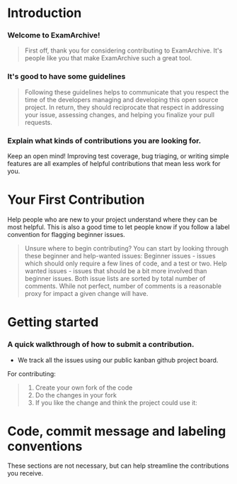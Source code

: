 
# Introduction

### Welcome to ExamArchive!

>First off, thank you for considering contributing to ExamArchive. It's people like you that make ExamArchive such a great tool.


### It's good to have some guidelines

>Following these guidelines helps to communicate that you respect the time of the developers managing and developing this open source project. In return, they should reciprocate that respect in addressing your issue, assessing changes, and helping you finalize your pull requests.



### Explain what kinds of contributions you are looking for.

Keep an open mind! Improving test coverage, bug triaging, or writing simple features are all examples of helpful contributions that mean less work for you.

# Your First Contribution
Help people who are new to your project understand where they can be most helpful. This is also a good time to let people know if you follow a label convention for flagging beginner issues.

> Unsure where to begin contributing? You can start by looking through these beginner and help-wanted issues:
> Beginner issues - issues which should only require a few lines of code, and a test or two.
> Help wanted issues - issues that should be a bit more involved than beginner issues.
> Both issue lists are sorted by total number of comments. While not perfect, number of comments is a reasonable proxy for impact a given change will have.


# Getting started
### A quick walkthrough of how to submit a contribution.

* We track all the issues using our public kanban github project board.

For contributing: 

>1. Create your own fork of the code
>2. Do the changes in your fork
>3. If you like the change and think the project could use it:


# Code, commit message and labeling conventions
These sections are not necessary, but can help streamline the contributions you receive.

